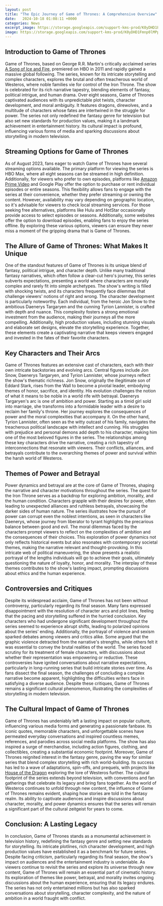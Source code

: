 ```yaml
---
layout: post
title: "The Epic Journey of Game of Thrones: A Comprehensive Overview"
date:   2024-10-18 01:08:11 +0000
categories: News
excerpt_image: https://storage.googleapis.com/support-kms-prod/K0yDHD1Fmnp0lMPptD9w4PiNV9IuJVHPdHz4
image: https://storage.googleapis.com/support-kms-prod/K0yDHD1Fmnp0lMPptD9w4PiNV9IuJVHPdHz4
---
```


## Introduction to Game of Thrones
Game of Thrones, based on George R.R. Martin's critically acclaimed series [A Song of Ice and Fire](https://us.edu.vn/en/A_Song_of_Ice_and_Fire), premiered on HBO in 2011 and rapidly gained a massive global following. The series, known for its intricate storytelling and complex characters, explores the brutal and often treacherous world of Westeros, where noble families vie for control of the Iron Throne. The show is celebrated for its rich narrative tapestry, blending elements of fantasy, political intrigue, and human drama.
Over eight seasons, Game of Thrones captivated audiences with its unpredictable plot twists, character development, and moral ambiguity. It features dragons, direwolves, and a multitude of characters whose fates are intertwined in the struggle for power. The series not only redefined the fantasy genre for television but also set new standards for production values, making it a landmark achievement in entertainment history. Its cultural impact is profound, influencing various forms of media and sparking discussions about storytelling in modern television.
## Streaming Options for Game of Thrones
As of August 2023, fans eager to watch Game of Thrones have several streaming options available. The primary platform for viewing the series is HBO Max, where all eight seasons can be streamed in high definition. Additionally, for viewers who prefer to own episodes, platforms like [Amazon Prime Video](https://www.amazon.com) and Google Play offer the option to purchase or rent individual episodes or entire seasons. This flexibility allows fans to engage with the series at their convenience, whether they prefer streaming or owning the content.
However, availability may vary depending on geographic location, so it's advisable for viewers to check local streaming services. For those seeking free alternatives, platforms like Hulu and HotStar occasionally provide access to select episodes or seasons. Additionally, some websites offer the option to download episodes, enabling fans to enjoy the series offline. By exploring these various options, viewers can ensure they never miss a moment of the gripping drama that is Game of Thrones.
## The Allure of Game of Thrones: What Makes It Unique
One of the standout features of Game of Thrones is its unique blend of fantasy, political intrigue, and character depth. Unlike many traditional fantasy narratives, which often follow a clear-cut hero's journey, this series subverts expectations, presenting a world where characters are morally complex and rarely fit into simple archetypes. The show's writing is filled with shocking twists, and its characters frequently face dilemmas that challenge viewers' notions of right and wrong.
The character development is particularly noteworthy. Each individual, from the heroic Jon Snow to the ambitious Daenerys Targaryen and the cunning Tyrion Lannister, is crafted with depth and nuance. This complexity fosters a strong emotional investment from the audience, making their journeys all the more compelling. Additionally, high production values, including stunning visuals and elaborate set designs, elevate the storytelling experience. Together, these elements create a captivating narrative that keeps viewers engaged and invested in the fates of their favorite characters.
## Key Characters and Their Arcs
Game of Thrones features an extensive cast of characters, each with their own intricate backstories and evolving arcs. Central figures include Jon Snow, Daenerys Targaryen, and Tyrion Lannister, whose journeys reflect the show's thematic richness. Jon Snow, originally the illegitimate son of Eddard Stark, rises from the Wall to become a pivotal leader, embodying themes of honor, sacrifice, and identity. His evolution challenges the notion of what it means to be noble in a world rife with betrayal.
Daenerys Targaryen's arc is one of ambition and power. Starting as a timid girl sold into marriage, she transforms into a formidable leader with a desire to reclaim her family's throne. Her journey explores the consequences of power and the moral complexities that accompany it. On the other hand, Tyrion Lannister, often seen as the witty outcast of his family, navigates the treacherous political landscape with intellect and cunning. His struggles with prejudice and personal demons add depth to his character, making him one of the most beloved figures in the series.
The relationships among these key characters drive the narrative, creating a rich tapestry of interconnections that resonate with viewers. Their conflicts, alliances, and betrayals contribute to the overarching themes of power and survival within the harsh world of Westeros.
## Themes of Power and Betrayal
Power dynamics and betrayal are at the core of Game of Thrones, shaping the narrative and character motivations throughout the series. The quest for the Iron Throne serves as a backdrop for exploring ambition, morality, and the human condition. Characters grapple with their desires for power, often leading to unexpected alliances and ruthless betrayals, showcasing the darker sides of human nature.
The series illustrates how the pursuit of power can corrupt even the noblest intentions, as seen in characters like Daenerys, whose journey from liberator to tyrant highlights the precarious balance between good and evil. The moral dilemmas faced by the characters prompt viewers to reflect on the complexities of ambition and the consequences of their choices. This exploration of power dynamics not only reflects historical events but also resonates with contemporary societal themes, making the narrative relevant and thought-provoking.
In this intricate web of political maneuvering, the show presents a realistic portrayal of the lengths individuals will go to achieve their goals, ultimately questioning the nature of loyalty, honor, and morality. The interplay of these themes contributes to the show's lasting impact, prompting discussions about ethics and the human experience.
## Controversies and Critiques
Despite its widespread acclaim, Game of Thrones has not been without controversy, particularly regarding its final season. Many fans expressed disappointment with the resolution of character arcs and plot lines, feeling that the pacing and storytelling suffered in the hurried conclusion. Key characters who had undergone significant development throughout the series seemed to experience abrupt shifts, leading to polarized opinions about the series' ending.
Additionally, the portrayal of violence and sexism sparked debates among viewers and critics alike. Some argued that the graphic violence detracted from the narrative's strengths, while others felt it was essential to convey the brutal realities of the world. The series faced scrutiny for its treatment of female characters, with discussions about whether their representation was empowering or reductive.
These controversies have ignited conversations about narrative expectations, particularly in long-running series that build intricate stories over time. As fans dissect the final season, the challenges of concluding a complex narrative become apparent, highlighting the difficulties writers face in satisfying a diverse audience. Despite these critiques, Game of Thrones remains a significant cultural phenomenon, illustrating the complexities of storytelling in modern television.
## The Cultural Impact of Game of Thrones
Game of Thrones has undeniably left a lasting impact on popular culture, influencing various media forms and generating a passionate fanbase. Its iconic quotes, memorable characters, and unforgettable scenes have permeated everyday conversations and inspired countless memes, references, and parodies across social media platforms. The show has also inspired a surge of merchandise, including action figures, clothing, and collectibles, creating a substantial economic footprint.
Moreover, Game of Thrones reignited interest in the fantasy genre, paving the way for similar series that blend complex storytelling with rich world-building. Its success has led to a wave of adaptations, spin-offs, and prequels, with projects like [House of the Dragon](https://us.edu.vn/en/House_of_the_Dragon) exploring the lore of Westeros further. The cultural footprint of the series extends beyond television, with conventions and fan gatherings that celebrate its legacy and bring fans together.
As the world of Westeros continues to unfold through new content, the influence of Game of Thrones remains evident, shaping how stories are told in the fantasy realm. Its ability to captivate audiences and inspire discussions about character, morality, and power dynamics ensures that the series will remain a significant part of the cultural zeitgeist for years to come.
## Conclusion: A Lasting Legacy
In conclusion, Game of Thrones stands as a monumental achievement in television history, redefining the fantasy genre and setting new standards for storytelling. Its intricate plotlines, rich character development, and high production values have established it as a benchmark for future series. Despite facing criticism, particularly regarding its final season, the show's impact on audiences and the entertainment industry is undeniable.
As viewers continue to revisit the series and explore its universe through new content, Game of Thrones will remain an essential part of cinematic history. Its exploration of themes like power, betrayal, and morality invites ongoing discussions about the human experience, ensuring that its legacy endures. The series has not only entertained millions but has also sparked conversations about storytelling, character complexity, and the nature of ambition in a world fraught with conflict.